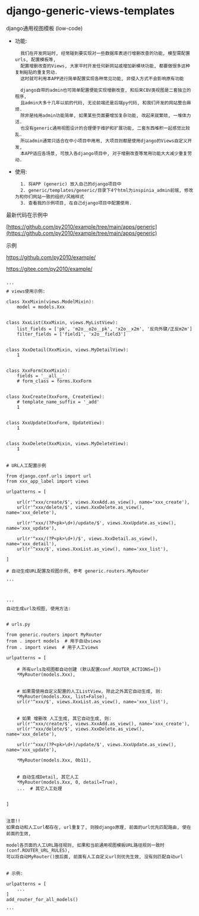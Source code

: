 # django-generic-views-templates
django通用视图模板 (low-code)

* 功能:

        我们在开发网站时, 经常碰到要实现对一些数据库表进行增删改查的功能, 模型需配置urls, 配置模板等,
        配置增删改查的Views, 大家平时开发任何新网站或增加新模块功能, 都要做很多这种复制粘贴的重复劳动.
        这时就可利用本APP进行简单配置实现各种常见功能, 非侵入方式不会影响原有功能

        django自带的admin也可简单配置便能实现增删改查, 和后来CBV类视图是二套独立的程序,
        且admin大多十几年以前的代码, 无论前端还是后端py代码, 和我们开发的网站整合麻烦.
        除非是纯用admin功能简单, 如果某些页面要增加复杂功能, 改起来就繁琐, 一堆体力活. 
        也没有generic通用视图设计的合理便于维护和扩展功能, 二套东西堆积一起感觉比较乱.
        所以admin通常只适合在中小项目中用用, 大项目则都是使用django的Views自定义开发,
        本APP适应各场景, 可放入各django项目中, 对于增删改查等常用功能大大减少重复劳动.

* 使用:

        1. 将APP (generic) 放入自己的django项目中
        2. generic/templates/generic/目录下4个html为inspinia_admin前端, 修改为和你们网站一致的组织/风格样式
        3. 查看我的示例项目, 在自己django项目中配置使用.

最新代码在示例中

[https://github.com/py2010/example/tree/main/apps/generic](https://github.com/py2010/example/tree/main/apps/generic)

示例

https://github.com/py2010/example/

https://gitee.com/py2010/example/


```

'''
# views使用示例:

class XxxMixin(views.ModelMixin):
    model = models.Xxx


class XxxList(XxxMixin, views.MyListView):
    list_fields = ['pk', 'm2o__o2o__pk', 'x2o__x2m', '反向外键/正反m2m']
    filter_fields = ['field1', 'x2o__field3']


class XxxDetail(XxxMixin, views.MyDetailView):
    1


class XxxForm(XxxMixin):
    fields = '__all__'
    # form_class = forms.XxxForm


class XxxCreate(XxxForm, CreateView):
    # template_name_suffix = '_add'
    1


class XxxUpdate(XxxForm, UpdateView):
    1


class XxxDelete(XxxMixin, views.MyDeleteView):
    1


# URL人工配置示例

from django.conf.urls import url
from xxx_app_label import views

urlpatterns = [

    url(r'^xxx/create/$', views.XxxAdd.as_view(), name='xxx_create'),
    url(r'^xxx/delete/$', views.XxxDelete.as_view(), name='xxx_delete'),

    url(r'^xxx/(?P<pk>\d+)/update/$', views.XxxUpdate.as_view(), name='xxx_update'),

    url(r'^xxx/(?P<pk>\d+)/$', views.XxxDetail.as_view(), name='xxx_detail'),
    url(r'^xxx/$', views.XxxList.as_view(), name='xxx_list'),

]

# 自动生成URL配置及视图示例, 参考 generic.routers.MyRouter

'''



'''
自动生成url及视图, 使用方法:


# urls.py

from generic.routers import MyRouter
from . import models  # 用于自动views
from . import views  # 用于人工views

urlpatterns = [

    # 所有urls及视图都自动创建 (默认配置conf.ROUTER_ACTIONS={})
    *MyRouter(models.Xxx),


    # 如果需使用自定义配置的人工ListView, 除此之外其它自动生成, 则:
    *MyRouter(models.Xxx, list=False),
    url(r'^xxx/$', views.XxxList.as_view(), name='xxx_list'),


    # 如果 增删改 人工生成, 其它自动生成, 则:
    url(r'^xxx/create/$', views.XxxAdd.as_view(), name='xxx_create'),
    url(r'^xxx/delete/$', views.XxxDelete.as_view(), name='xxx_delete'),

    url(r'^xxx/(?P<pk>\d+)/update/$', views.XxxUpdate.as_view(), name='xxx_update'),

    *MyRouter(models.Xxx, 0b11),


    # 自动生成Detail, 其它人工
    *MyRouter(models.Xxx, 0, detail=True),
    ...  # 其它人工处理


]


注意!!
如果自动和人工url都存在, url重复了, 则按django原理, 前面的url优先匹配路由, 使在前面的生效,

model各页面的人工URL路径规则, 如果和当前通用视图模板URL路径规则一致时(conf.ROUTER_URL_RULES),
可以将自动MyRouter()放后面, 前面有人工自定义url则优先生效, 没有则匹配自动url


# 示例:

urlpatterns = [
    ...
]
add_router_for_all_models()

'''



